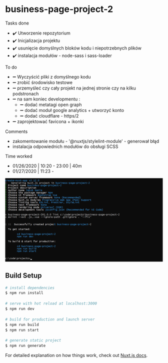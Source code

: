# business-page-project-2

>

Tasks done

- :heavy_check_mark: Utworzenie repozytorium
- :heavy_check_mark: Inicjalizacja projektu
- :heavy_check_mark: usunięcie domyślnych bloków kodu i niepotrzebnych plików
- :heavy_check_mark: instalacja modułów - node-sass i sass-loader

To do

- :heavy_minus_sign: Wyczyścić pliki z domyślnego kodu
- :heavy_minus_sign: zrobić środowisko testowe
- :heavy_minus_sign: przemyśleć czy cały projekt na jednej stronie czy na kilku podstronach
- :heavy_minus_sign: na sam koniec developmentu :
  - :heavy_minus_sign: dodać metatagi open graph
  - :heavy_minus_sign: dodać moduł google analytics + utworzyć konto
  - :heavy_minus_sign: dodać cloudflare - https/2
- :heavy_minus_sign: zaprojektować favicona + ikonki

Comments

- zakomentowanie modułu - '@nuxtjs/stylelint-module' - generował błąd
- instalacja odpowiednich modułów do obsługi SCSS

Time worked

- 01/26/2020 | 10:20 - 23:00 | 40m
- 01/27/2020 | 11:23 - 

![](https://raw.githubusercontent.com/jakubgania/business-page-project-2/master/screenshots/screen-1.PNG)

## Build Setup

``` bash
# install dependencies
$ npm run install

# serve with hot reload at localhost:3000
$ npm run dev

# build for production and launch server
$ npm run build
$ npm run start

# generate static project
$ npm run generate
```

For detailed explanation on how things work, check out [Nuxt.js docs](https://nuxtjs.org).
